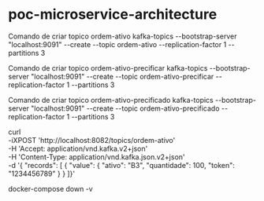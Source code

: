 # poc-microservice-architecture

Comando de criar topico ordem-ativo
kafka-topics --bootstrap-server "localhost:9091" --create --topic ordem-ativo --replication-factor 1 --partitions 3

Comando de criar topico ordem-ativo-precificar
kafka-topics --bootstrap-server "localhost:9091" --create --topic ordem-ativo-precificar --replication-factor 1 --partitions 3

Comando de criar topico ordem-ativo-precificado
kafka-topics --bootstrap-server "localhost:9091" --create --topic ordem-ativo-precificado --replication-factor 1 --partitions 3



curl \
-iXPOST 'http://localhost:8082/topics/ordem-ativo' \
-H 'Accept: application/vnd.kafka.v2+json' \
-H 'Content-Type: application/vnd.kafka.json.v2+json' \
-d '{ "records": [ { "value": { "ativo": "B3", "quantidade": 100, "token": "1234456789" } } ]}'


docker-compose down -v

